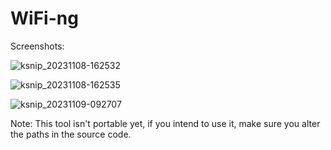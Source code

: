 # WiFi-ng

Screenshots:

![ksnip_20231108-162532](https://github.com/JFrancis73/WiFi-ng/assets/108940466/c218c4b8-7e4d-45ec-b0be-1f9befb2bcb3)

![ksnip_20231108-162535](https://github.com/JFrancis73/WiFi-ng/assets/108940466/8a5ba903-5b4a-482c-9b8e-2759d43f51e5)

![ksnip_20231109-092707](https://github.com/JFrancis73/WiFi-ng/assets/108940466/c42c6dbb-e1ce-4699-8932-1da5de6d4d0e)

Note: This tool isn't portable yet, if you intend to use it, make sure you alter the paths in the source code.
